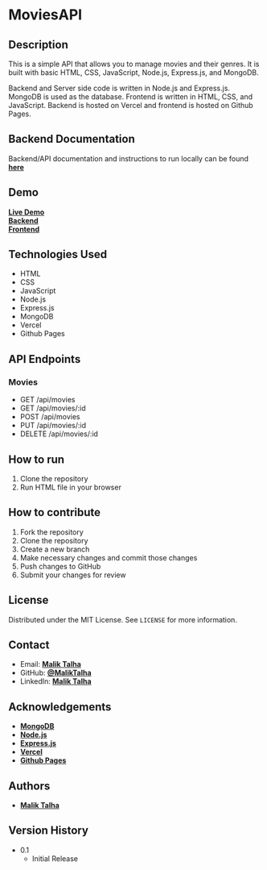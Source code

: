 # MoviesAPI 

## Description
This is a simple API that allows you to manage movies and their genres. It is built with basic HTML, CSS, JavaScript, Node.js, Express.js, and MongoDB.

Backend and Server side code is written in Node.js and Express.js. MongoDB is used as the database. Frontend is written in HTML, CSS, and JavaScript.
Backend is hosted on Vercel and frontend is hosted on Github Pages.

## Backend Documentation

Backend/API documentation and instructions to run locally can be found [**here**](https://github.com/MalikTalha03/MoviesAPI)

## Demo

[**Live Demo**](https://maliktalha03.github.io/MoviesAPI-Frontend/) <br/>
[**Backend**](https://movies-api-dh9c.vercel.app/) <br/>
[**Frontend**](https://maliktalha03.github.io/MoviesAPI-Frontend/) <br/>

## Technologies Used

- HTML
- CSS
- JavaScript
- Node.js
- Express.js
- MongoDB
- Vercel
- Github Pages

## API Endpoints

### Movies
- GET /api/movies
- GET /api/movies/:id
- POST /api/movies
- PUT /api/movies/:id
- DELETE /api/movies/:id

## How to run

1. Clone the repository
2. Run HTML file in your browser


## How to contribute

1. Fork the repository
2. Clone the repository
3. Create a new branch
4. Make necessary changes and commit those changes
5. Push changes to GitHub
6. Submit your changes for review

## License

Distributed under the MIT License. See `LICENSE` for more information.

## Contact

- Email: [**Malik Talha**](mailto:mtnaqshbandi2003@gmail.com)
- GitHub: [**@MalikTalha**](https://github.com/MalikTalha03)
- LinkedIn: [**Malik Talha**](https://www.linkedin.com/in/vatalhamalik/)

## Acknowledgements

- [**MongoDB**](https://www.mongodb.com/)
- [**Node.js**](https://nodejs.org/en/)
- [**Express.js**](https://expressjs.com/)
- [**Vercel**](https://vercel.com/)
- [**Github Pages**](https://pages.github.com/)

## Authors

- [**Malik Talha**](https://github.com/MalikTalha03)

## Version History

- 0.1
  - Initial Release
